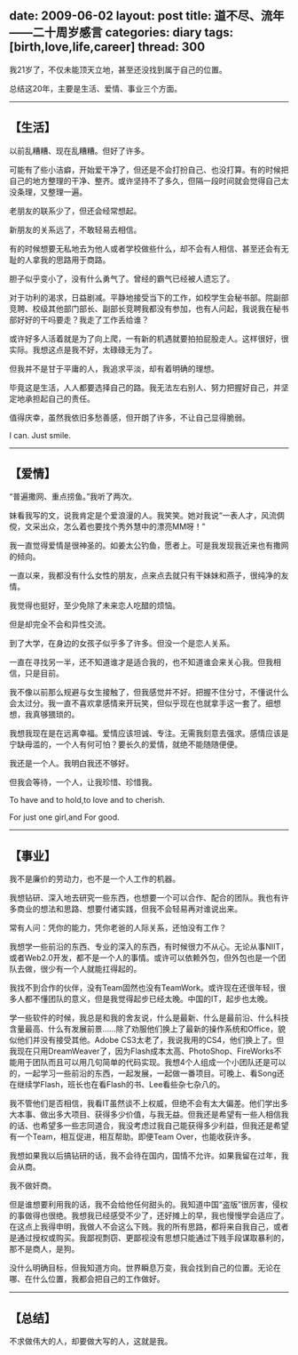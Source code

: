date: 2009-06-02
layout: post
title: 道不尽、流年——二十周岁感言
categories: diary
tags: [birth,love,life,career]
thread: 300
---

我21岁了，不仅未能顶天立地，甚至还没找到属于自己的位置。

总结这20年，主要是生活、爱情、事业三个方面。

---

## 【生活】

以前乱糟糟、现在乱糟糟。但好了许多。

可能有了些小洁癖，开始爱干净了，但还是不会打扮自己、也没打算。有的时候把自己的地方整理的干净、整齐。或许坚持不了多久，但隔一段时间就会觉得自己太没条理，又整理一遍。

<!-- more -->

老朋友的联系少了，但还会经常想起。

新朋友的关系远了，不敢轻易去相信。

有的时候想要无私地去为他人或者学校做些什么，却不会有人相信、甚至还会有无耻的人拿我的思路用于商路。

胆子似乎变小了，没有什么勇气了。曾经的霸气已经被人遗忘了。

对于功利的渴求，日益剧减。平静地接受当下的工作，如校学生会秘书部。院副部竞聘、校级其他部门部长、副部长竞聘我都没有参加，也有人问起，我说我在秘书部好好的干吗要走？我走了工作丢给谁？

或许好多人活着就是为了向上爬，一有新的机遇就要拍拍屁股走人。这样很好，很实际。我想这点是我不好，太碌碌无为了。

但我并不是甘于平庸的人，我追求平淡，却有着明确的理想。

毕竟这是生活，人人都要选择自己的路。我无法左右别人、努力把握好自己，并坚定地承担起自己的责任。

值得庆幸，虽然我依旧多愁善感，但开朗了许多，不让自己显得脆弱。

I can. Just smile.

---

## 【爱情】


“普遍撒网、重点捞鱼。”我听了两次。

妹看我写的文，说我肯定是个爱浪漫的人。我笑笑。她对我说“一表人才，风流倜傥，文采出众，怎么着也要找个秀外慧中的漂亮MM呀！”

我一直觉得爱情是很神圣的。如姜太公钓鱼，愿者上。可是我发现我近来也有撒网的倾向。

一直以来，我都没有什么女性的朋友，点来点去就只有干妹妹和燕子，很纯净的友情。

我觉得也挺好，至少免除了未来恋人吃醋的烦恼。

但是却完全不会和异性交流。

到了大学，在身边的女孩子似乎多了许多。但没一个是恋人关系。

一直在寻找另一半，还不知道谁才是适合我的，也不知道谁会来关心我。但我相信，只是目前。

我不像以前那么规避与女生接触了，但我感觉并不好。把握不住分寸，不懂说什么会太过分。我一直不喜欢拿感情来开玩笑，但似乎现在也就拿手这一套了。细想想，我真够猥琐的。

我想我现在是在远离幸福。爱情应该坦诚、专注。无需我刻意去强求。感情应该是宁缺毋滥的，一个人有何可怕？要长久的爱情，就绝不能随随便便。

我还是一个人。我明白我还不够好。

但我会等待，一个人，让我珍惜、珍惜我。

To have and to hold,to love and to cherish.

For just one girl,and For good.



---

## 【事业】

我不是廉价的劳动力，也不是一个人工作的机器。

我想钻研、深入地去研究一些东西，也想要一个可以合作、配合的团队。我也有许多商业的想法和思路、想要付诸实践，但我不会轻易再对谁说出来。

常有人问：凭你的能力，凭你老爸的人际关系，还怕没有工作？

我想学一些前沿的东西、专业的深入的东西，有时候很力不从心。无论从事NIIT，或者Web2.0开发，都不是一个人的事情。或许可以依赖外包，但外包也是一个团队去做，很少有一个人就能扛得起的。

我找不到合作的伙伴，没有Team固然也没有TeamWork。或许现在还很年轻，很多人都不懂团队的意义，但是我觉得起步已经太晚。中国的IT，起步也太晚。

学一些软件的时候，我总是和我的舍友说，什么是最新、什么是最前沿、什么科技含量最高、什么有发展前景……除了劝服他们换上了最新的操作系统和Office，貌似他们并没有接受其他。Adobe CS3太老了，我说我用的CS4，他们换上了。但我现在只用DreamWeaver了，因为Flash成本太高、PhotoShop、FireWorks不能用于团队而且可以用几句简单的代码实现。我想4个人组成一个小团队还是可以的，一起学习一些前沿的东西，一起发展，一起做一番项目。可晚上、看Song还在继续学Flash，班长也在看Flash的书、Lee看些杂七杂八的。

我不管他们是否相信，我看IT虽然谈不上权威，但绝不会有太大偏差。他们学出多大本事、做出多大项目、获得多少价值，与我无益。但我还是希望有一些人相信我的话、也希望多一些志同道合，我没考虑过我自己能获得多少利益，但我还是希望有一个Team，相互促进，相互帮助。即便Team Over，也能收获许多。

我想如果我以后搞钻研的话，我不会待在国内，国情不允许。如果我留在过年，我会从商。

我不做奸商。

但是谁想要利用我的话，我不会给他任何甜头的。我知道中国“盗版”很厉害，侵权的事做得也很绝。我想我已经感受不少了，还好摊上的早，我也慢慢学会适应了。在这点上我得申明，我做人不会这么下贱。我的所有思路，都将来自我自己，或者是通过授权或购买。我鄙视剽窃、更鄙视没有思想只能通过下贱手段谋取暴利的，那不是商人，是狗。

没什么明确目标，但我知道方向。世界瞬息万变，我会找到自己的位置。无论在哪、在什么位置，我都会把自己的工作做好。

---

## 【总结】

不求做伟大的人，却要做大写的人，这就是我。
